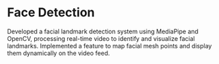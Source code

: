 # Face Detection

Developed a facial landmark detection system using MediaPipe and OpenCV, processing real-time video to identify and visualize facial landmarks. Implemented a feature to map facial mesh points and display them dynamically on the video feed.
